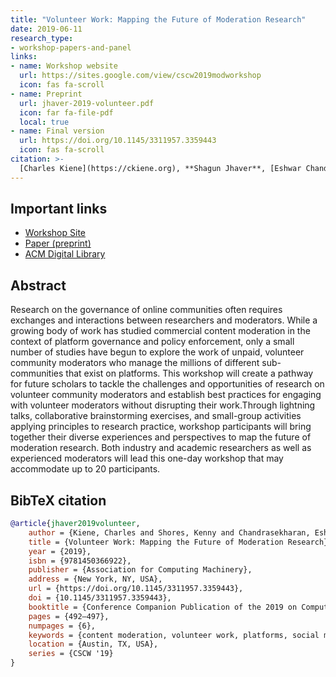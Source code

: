 ```yaml
---
title: "Volunteer Work: Mapping the Future of Moderation Research"
date: 2019-06-11
research_type: 
- workshop-papers-and-panel
links:
- name: Workshop website
  url: https://sites.google.com/view/cscw2019modworkshop
  icon: fas fa-scroll
- name: Preprint
  url: jhaver-2019-volunteer.pdf
  icon: far fa-file-pdf
  local: true
- name: Final version
  url: https://doi.org/10.1145/3311957.3359443
  icon: fas fa-scroll  
citation: >-
  [Charles Kiene](https://ckiene.org), **Shagun Jhaver**, [Eshwar Chandrasekharan](http://www.eshwarchandrasekharan.com), [Bryan Dosono](https://www.bdosono.com), [Brianna Dym](https://briannadym.com), [Sarah Gilbert](https://www.sagilbert.com), [Aaron Jiang](https://aaronjiang.me), [Kat Lo](http://www.klols.com), [Joseph Seering](https://joseph.seering.org), Kenny Shores, and [Donghee Yvette Wohn](https://yvettewohn.com) (2019), “Volunteer Work: Mapping the Future of Moderation Research,” *In Conference Companion Publication of the 2019 on Computer Supported Cooperative Work and Social Computing (CSCW '19).* Association for Computing Machinery, New York, NY, USA, 492–497. DOI: [`10.1145/3311957.3359443`](http://doi.acm.org/10.1145/3311957.3359443)
---
```


## Important links

- [Workshop Site](https://sites.google.com/view/cscw2019modworkshop)
- [Paper (preprint)](jhaver-2019-volunteer.pdf)
- [ACM Digital Library](http://doi.org/10.1145/3311957.3359443)

## Abstract

 Research on the governance of online communities often requires exchanges and interactions between researchers and moderators. While a growing body of work has studied commercial content moderation in the context of platform governance and policy enforcement, only a small number of studies have begun to explore the work of unpaid, volunteer community moderators who manage the millions of different sub-communities that exist on platforms. This workshop will create a pathway for future scholars to tackle the challenges and opportunities of research on volunteer community moderators and establish best practices for engaging with volunteer moderators without disrupting their work.Through lightning talks, collaborative brainstorming exercises, and small-group activities applying principles to research practice, workshop participants will bring together their diverse experiences and perspectives to map the future of moderation research. Both industry and academic researchers as well as experienced moderators will lead this one-day workshop that may accommodate up to 20 participants.

## BibTeX citation

```bibtex
@article{jhaver2019volunteer,
	author = {Kiene, Charles and Shores, Kenny and Chandrasekharan, Eshwar and Jhaver, Shagun and Jiang, Jialun "Aaron" and Dym, Brianna and Seering, Joseph and Gilbert, Sarah and Lo, Kat and Wohn, Donghee Yvette and Dosono, Bryan},
	title = {Volunteer Work: Mapping the Future of Moderation Research},
	year = {2019},
	isbn = {9781450366922},
	publisher = {Association for Computing Machinery},
	address = {New York, NY, USA},
	url = {https://doi.org/10.1145/3311957.3359443},
	doi = {10.1145/3311957.3359443},
	booktitle = {Conference Companion Publication of the 2019 on Computer Supported Cooperative Work and Social Computing},
	pages = {492–497},
	numpages = {6},
	keywords = {content moderation, volunteer work, platforms, social media, governance, online communities},
	location = {Austin, TX, USA},
	series = {CSCW '19}
}
```
